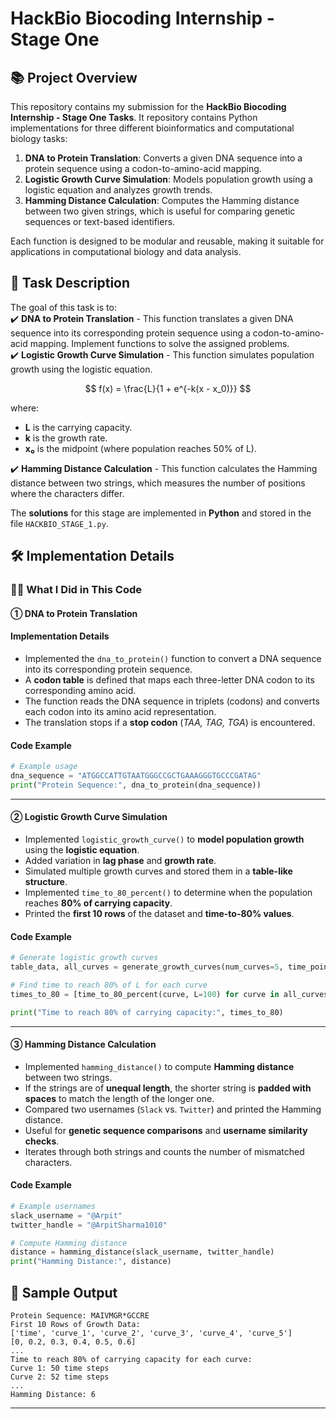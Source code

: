 # HackBio Biocoding Internship - Stage One

## 📚 Project Overview

This repository contains my submission for the **HackBio Biocoding Internship - Stage One Tasks**. 
It repository contains Python implementations for three different bioinformatics and computational biology tasks:

1. **DNA to Protein Translation**: Converts a given DNA sequence into a protein sequence using a codon-to-amino-acid mapping.
2. **Logistic Growth Curve Simulation**: Models population growth using a logistic equation and analyzes growth trends.
3. **Hamming Distance Calculation**: Computes the Hamming distance between two given strings, which is useful for comparing genetic sequences or text-based identifiers.

Each function is designed to be modular and reusable, making it suitable for applications in computational biology and data analysis.



## 📝 Task Description
The goal of this task is to:\
✔️ **DNA to Protein Translation** - This function translates a given DNA sequence into its corresponding protein sequence using a codon-to-amino-acid mapping.
Implement functions to solve the assigned problems.\
✔️ **Logistic Growth Curve Simulation** - This function simulates population growth using the logistic equation.

$$
f(x) = \frac{L}{1 + e^{-k(x - x_0)}}
$$

where:
- **L** is the carrying capacity.
- **k** is the growth rate.
- **x₀** is the midpoint (where population reaches 50% of L).

✔️ **Hamming Distance Calculation** - This function calculates the Hamming distance between two strings, which measures the number of positions where the characters differ.

The **solutions** for this stage are implemented in **Python** and stored in the file `HACKBIO_STAGE_1.py`.




## 🛠 Implementation Details

### 👨‍💻 What I Did in This Code

#### ➀ DNA to Protein Translation

#### **Implementation Details**

- Implemented the `dna_to_protein()` function to convert a DNA sequence into its corresponding protein sequence.
- A **codon table** is defined that maps each three-letter DNA codon to its corresponding amino acid.
- The function reads the DNA sequence in triplets (codons) and converts each codon into its amino acid representation.
- The translation stops if a **stop codon** (*TAA, TAG, TGA*) is encountered.

#### **Code Example**

```python
# Example usage
dna_sequence = "ATGGCCATTGTAATGGGCCGCTGAAAGGGTGCCCGATAG"
print("Protein Sequence:", dna_to_protein(dna_sequence))
```

---
#### ➁ Logistic Growth Curve Simulation

- Implemented `logistic_growth_curve()` to **model population growth** using the **logistic equation**.
- Added variation in **lag phase** and **growth rate**.
- Simulated multiple growth curves and stored them in a **table-like structure**.
- Implemented `time_to_80_percent()` to determine when the population reaches **80% of carrying capacity**.
- Printed the **first 10 rows** of the dataset and **time-to-80% values**.

#### **Code Example**

```python
# Generate logistic growth curves
table_data, all_curves = generate_growth_curves(num_curves=5, time_points=100)

# Find time to reach 80% of L for each curve
times_to_80 = [time_to_80_percent(curve, L=100) for curve in all_curves]

print("Time to reach 80% of carrying capacity:", times_to_80)
```

---

#### ➂ Hamming Distance Calculation

- Implemented `hamming_distance()` to compute **Hamming distance** between two strings.
- If the strings are of **unequal length**, the shorter string is **padded with spaces** to match the length of the longer one.
- Compared two usernames (`Slack` vs. `Twitter`) and printed the Hamming distance.
- Useful for **genetic sequence comparisons** and **username similarity checks**.
- Iterates through both strings and counts the number of mismatched characters.

#### **Code Example**

```python
# Example usernames
slack_username = "@Arpit"
twitter_handle = "@ArpitSharma1010"

# Compute Hamming distance
distance = hamming_distance(slack_username, twitter_handle)
print("Hamming Distance:", distance)
```


## 🌟 Sample Output

```
Protein Sequence: MAIVMGR*GCCRE
First 10 Rows of Growth Data:
['time', 'curve_1', 'curve_2', 'curve_3', 'curve_4', 'curve_5']
[0, 0.2, 0.3, 0.4, 0.5, 0.6]
...
Time to reach 80% of carrying capacity for each curve:
Curve 1: 50 time steps
Curve 2: 52 time steps
...
Hamming Distance: 6
```

---

